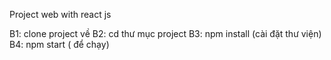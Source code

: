 Project web with react js

B1: clone project về
B2: cd thư mục project
B3: npm install (cài đặt thư viện)
B4: npm start ( để chạy)
